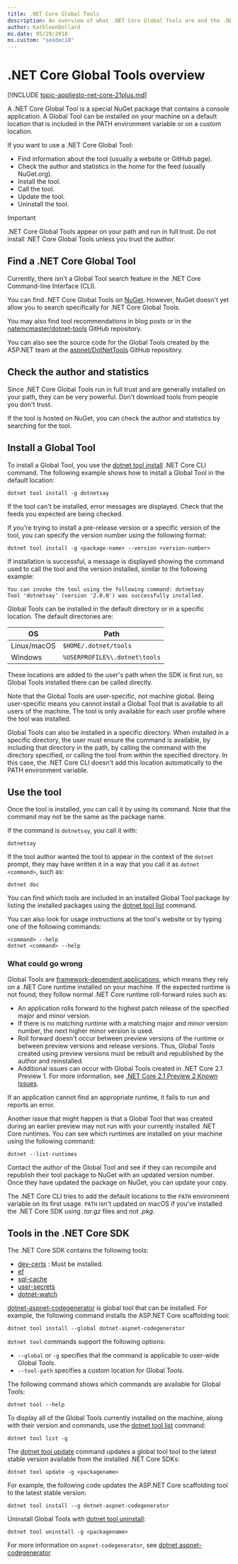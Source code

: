 ```yaml
---
title: .NET Core Global Tools
description: An overview of what .NET Core Global Tools are and the .NET Core CLI commands available for them. 
author: KathleenDollard
ms.date: 05/29/2018
ms.custom: "seodec18"
---
```

# .NET Core Global Tools overview

[!INCLUDE [topic-appliesto-net-core-21plus.md](../../../includes/topic-appliesto-net-core-21plus.md)]

A .NET Core Global Tool is a special NuGet package that contains a console application. A Global Tool can be installed on your machine on a default location that is included in the PATH environment variable or on a custom location.

If you want to use a .NET Core Global Tool:

* Find information about the tool (usually a website or GitHub page).
* Check the author and statistics in the home for the feed (usually NuGet.org).
* Install the tool.
* Call the tool.
* Update the tool.
* Uninstall the tool.

> [!IMPORTANT]
> .NET Core Global Tools appear on your path and run in full trust. Do not install .NET Core Global Tools unless you trust the author.

## Find a .NET Core Global Tool

Currently, there isn't a Global Tool search feature in the .NET Core Command-line Interface (CLI).

You can find .NET Core Global Tools on [NuGet](https://www.nuget.org). However, NuGet doesn't yet allow you to search specifically for .NET Core Global Tools.

You may also find tool recommendations in blog posts or in the [natemcmaster/dotnet-tools](https://github.com/natemcmaster/dotnet-tools) GitHub repository.

You can also see the source code for the Global Tools created by the ASP.NET team at the [aspnet/DotNetTools](https://github.com/aspnet/DotNetTools/) GitHub repository.

## Check the author and statistics

Since .NET Core Global Tools run in full trust and are generally installed on your path, they can be very powerful. Don't download tools from people you don't trust.

If the tool is hosted on NuGet, you can check the author and statistics by searching for the tool.

## Install a Global Tool

To install a Global Tool, you use the [dotnet tool install](dotnet-tool-install.md) .NET Core CLI command. The following example shows how to install a Global Tool in the default location:

```console
dotnet tool install -g dotnetsay
```

If the tool can't be installed, error messages are displayed. Check that the feeds you expected are being checked.

If you're trying to install a pre-release version or a specific version of the tool, you can specify the version number using the following format:

```console
dotnet tool install -g <package-name> --version <version-number>
```

If installation is successful, a message is displayed showing the command used to call the tool and the version installed, similar to the following example:

```
You can invoke the tool using the following command: dotnetsay
Tool 'dotnetsay' (version '2.0.0') was successfully installed.
```

Global Tools can be installed in the default directory or in a specific location. The default directories are:

| OS          | Path                          |
|-------------|-------------------------------|
| Linux/macOS | `$HOME/.dotnet/tools`         |
| Windows     | `%USERPROFILE%\.dotnet\tools` |

These locations are added to the user's path when the SDK is first run, so Global Tools installed there can be called directly.

Note that the Global Tools are user-specific, not machine global. Being user-specific means you cannot install a Global Tool that is available to all users of the machine. The tool is only available for each user profile where the tool was installed.

Global Tools can also be installed in a specific directory. When installed in a specific directory, the user must ensure the command is available, by including that directory in the path, by calling the command with the directory specified, or calling the tool from within the specified directory.
In this case, the .NET Core CLI doesn't add this location automatically to the PATH environment variable.

## Use the tool

Once the tool is installed, you can call it by using its command. Note that the command may not be the same as the package name.

If the command is `dotnetsay`, you call it with:

```console
dotnetsay
```

If the tool author wanted the tool to appear in the context of the `dotnet` prompt, they may have written it in a way that you call it as `dotnet <command>`, such as:

```console
dotnet doc
```

You can find which tools are included in an installed Global Tool package by listing the installed packages using the [dotnet tool list](dotnet-tool-list.md) command.

You can also look for usage instructions at the tool's website or by typing one of the following commands:

```console
<command> --help
dotnet <command> --help
```

### What could go wrong

Global Tools are [framework-dependent applications](../deploying/index.md#framework-dependent-deployments-fdd), which means they rely on a .NET Core runtime installed on your machine. If the expected runtime is not found, they follow normal .NET Core runtime roll-forward rules such as:

* An application rolls forward to the highest patch release of the specified major and minor version.
* If there is no matching runtime with a matching major and minor version number, the next higher minor version is used.
* Roll forward doesn't occur between preview versions of the runtime or between preview versions and release versions. Thus, Global Tools created using preview versions must be rebuilt and republished by the author and reinstalled.
* Additional issues can occur with Global Tools created in .NET Core 2.1 Preview 1. For more information, see [.NET Core 2.1 Preview 2 Known Issues](https://github.com/dotnet/core/blob/master/release-notes/2.1/Preview/2.1.0-preview2-known-issues.md).

If an application cannot find an appropriate runtime, it fails to run and reports an error.

Another issue that might happen is that a Global Tool that was created during an earlier preview may not run with your currently installed .NET Core runtimes. You can see which runtimes are installed on your machine using the following command:

```console
dotnet --list-runtimes
```

Contact the author of the Global Tool and see if they can recompile and republish their tool package to NuGet with an updated version number. Once they have updated the package on NuGet, you can update your copy.

The .NET Core CLI tries to add the default locations to the `PATH` environment variable on its first usage. `PATH` isn't updated on macOS if you've installed the .NET Core SDK using *.tar.gz* files and not *.pkg*.

<!-- 
However, there are a couple of scenarios where the location might not be added to PATH automatically, such as:

* If you've set the `DOTNET_SKIP_FIRST_TIME_EXPERIENCE` environment variable. 
* On macOS, if you've installed the .NET Core SDK using *.tar.gz* files and not *.pkg*.
* On Linux, you need to edit the shell environment file to configure the PATH.
Linux is no longer a problem when installed on bash with .deb and .rpm - see https://dotnet.microsoft.com/download/linux-package-manager/ubuntu16-04/sdk-current
-->

## Tools in the .NET Core SDK

The .NET Core SDK contains the following tools:

* [dev-certs](/aspnet/core/security/enforcing-ssl#trust) : Must be installed.
* [ef](/ef/core/miscellaneous/cli/dotnet)
* [sql-cache](/aspnet/core/performance/caching/distributed#distributed-sql-server-cache)
* [user-secrets](/aspnet/core/security/app-secrets)
* [dotnet-watch](/aspnet/core/tutorials/dotnet-watch)

[dotnet-aspnet-codegenerator](dotnet-aspnet-codegenerator.md) is global tool that can be installed. For example, the following command installs the ASP.NET Core scaffolding tool:

```console
dotnet tool install --global dotnet-aspnet-codegenerator
```

`dotnet tool` commands support the following options:

* `--global` or `-g` specifies that the command is applicable to user-wide Global Tools.
* `--tool-path` specifies a custom location for Global Tools.

The following command shows which commands are available for Global Tools:

```console
dotnet tool --help
```

To display all of the Global Tools currently installed on the machine, along with their version and commands, use the [dotnet tool list](dotnet-tool-list.md) command:

```console
dotnet tool list -g
```

The [dotnet tool update](dotnet-tool-update.md) command updates a global tool tool to the latest stable version available from the installed .NET Core SDKs:

```console
dotnet tool update -g <packagename>
```

For example, the following code updates the ASP.NET Core scaffolding tool to the latest stable version:

```console
dotnet tool install --g dotnet-aspnet-codegenerator
```

Uninstall Global Tools with [dotnet tool uninstall](dotnet-tool-uninstall.md):

```console
dotnet tool uninstall -g <packagename>
```

For more information on `aspnet-codegenerator`, see [dotnet aspnet-codegenerator](dotnet-aspnet-codegenerator.md)